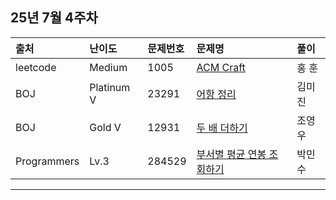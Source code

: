 ## 25년 7월 4주차

|출처|난이도|문제번호|문제명|풀이|
|:---|:---|:---|:---|:---|
|leetcode|Medium|1005|[ACM Craft](https://leetcode.com/problems/insert-delete-getrandom-o1/description/)|홍 훈|
|BOJ|Platinum V|23291|[어항 정리](https://www.acmicpc.net/problem/23291)|김미진|
|BOJ|Gold V|12931|[두 배 더하기](https://www.acmicpc.net/problem/12931)|조영우|
|Programmers|Lv.3|284529|[부서별 평균 연봉 조회하기](https://school.programmers.co.kr/learn/courses/30/lessons/284529)|박민수|

---
